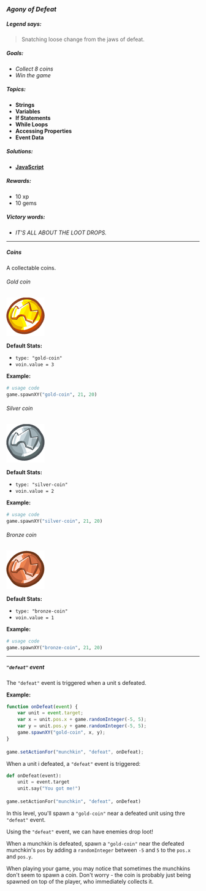 ### _Agony of Defeat_

##### _Legend says:_
> Snatching loose change from the jaws of defeat.

##### _Goals:_
+ _Collect 8 coins_
+ _Win the game_

##### _Topics:_
+ **Strings**
+ **Variables**
+ **If Statements**
+ **While Loops**
+ **Accessing Properties**
+ **Event Data**

##### _Solutions:_
+ **[JavaScript](agonyOfDefeat.js)**

##### _Rewards:_
+ 10 xp
+ 10 gems

##### _Victory words:_
+ _IT'S ALL ABOUT THE LOOT DROPS._

___

##### _Coins_

A collectable coins.

###### _Gold coin_

![](img/gold.png)

**Default Stats:**
+ `type: "gold-coin"`
+ `voin.value = 3`

**Example:**
```python
# usage code 
game.spawnXY("gold-coin", 21, 20)
```

###### _Silver coin_

![](img/silver.png)

**Default Stats:**
+ `type: "silver-coin"`
+ `voin.value = 2`

**Example:**
```python
# usage code 
game.spawnXY("silver-coin", 21, 20)
```

###### _Bronze coin_

![](img/bronze.png)

**Default Stats:**
+ `type: "bronze-coin"`
+ `voin.value = 1`

**Example:**
```python
# usage code 
game.spawnXY("bronze-coin", 21, 20)
```

___

##### _`"defeat"` event_

The `"defeat"` event is triggered when a unit s defeated.

**Example:**

```javascript
function onDefeat(event) {
    var unit = event.target;
    var x = unit.pos.x + game.randomInteger(-5, 5);
    var y = unit.pos.y + game.randomInteger(-5, 5);
    game.spawnXY("gold-coin", x, y);
}

game.setActionFor("munchkin", "defeat", onDefeat);
```

When a unit i defeated, a `"defeat"` event is triggered:

```python
def onDefeat(event):
    unit = event.target
    unit.say("You got me!")

game.setActionFor("munchkin", "defeat", onDefeat)
```

In this level, you'll spawn a `"gold-coin"` near a defeated unit using thre `"defeat"` event.

Using the `"defeat"` event, we can have enemies drop loot!

When a munchkin is defeated, spawn a `"gold-coin"` near the defeated munchkin's `pos` by adding a `randomInteger` between `-5` and `5` to the `pos.x` and `pos.y`.

When playing your game, you may notice that sometimes the munchkins don't seem to spawn a coin. 
Don't worry - the coin is probably just being spawned on top of the player, who immediately collects it.
